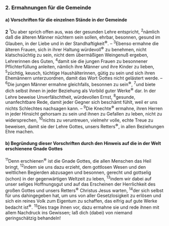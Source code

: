 ### 2. Ermahnungen für die Gemeinde

#### a) Vorschriften für die einzelnen Stände in der Gemeinde

__2__
<sup>1</sup>Du aber sprich offen aus, was der gesunden Lehre entspricht,
<sup>2</sup>nämlich daß die älteren Männer nüchtern sein sollen, ehrbar, besonnen, gesund im Glauben, in der Liebe und in der Standhaftigkeit<sup title="oder: Geduld">&#x2732;</sup>. –
<sup>3</sup>Ebenso ermahne die älteren Frauen, sich in ihrer Haltung würdevoll<sup title="eig. wie Frauen von priesterlichem Stand">&#x2732;</sup> zu benehmen, nicht klatschsüchtig zu sein, nicht dem übermäßigen Weingenuß ergeben, Lehrerinnen des Guten,
<sup>4</sup>damit sie die jungen Frauen zu besonnener Pflichterfüllung anleiten, nämlich ihre Männer und ihre Kinder zu lieben,
<sup>5</sup>züchtig, keusch, tüchtige Haushälterinnen, gütig zu sein und sich ihren Ehemännern unterzuordnen, damit das Wort Gottes nicht gelästert werde. –
<sup>6</sup>Die jungen Männer ermahne gleichfalls, besonnen zu sein<sup title="= sich in Zucht zu halten">&#x2732;</sup>,
<sup>7</sup>und biete dich selbst ihnen in jeder Beziehung als Vorbild guter Werke<sup title="oder: für ein gutes Verhalten">&#x2732;</sup> dar. In der Lehre beweise Unverfälschtheit, würdevollen Ernst,
<sup>8</sup>gesunde, unanfechtbare Rede, damit jeder Gegner sich beschämt fühlt, weil er uns nichts Schlechtes nachsagen kann. –
<sup>9</sup>Die Knechte<sup title="oder: Sklaven">&#x2732;</sup> ermahne, ihren Herren in jeder Hinsicht gehorsam zu sein und ihnen zu Gefallen zu leben, nicht zu widersprechen,
<sup>10</sup>nichts zu veruntreuen, vielmehr volle, echte Treue zu beweisen, damit sie der Lehre Gottes, unsers Retters<sup title="oder: Heilands">&#x2732;</sup>, in allen Beziehungen Ehre machen.

#### b) Begründung dieser Vorschriften durch den Hinweis auf die in der Welt erschienene Gnade Gottes

<sup>11</sup>Denn erschienen<sup title="= offenbar geworden">&#x2732;</sup> ist die Gnade Gottes, die allen Menschen das Heil bringt,
<sup>12</sup>indem sie uns dazu erzieht, dem gottlosen Wesen und den weltlichen Begierden abzusagen und besonnen, gerecht und gottselig (schon) in der gegenwärtigen Weltzeit zu leben,
<sup>13</sup>indem wir dabei auf unser seliges Hoffnungsgut und auf das Erscheinen der Herrlichkeit des großen Gottes und unsers Retters<sup title="oder: Heilands">&#x2732;</sup> Christus Jesus warten,
<sup>14</sup>der sich selbst für uns dahingegeben hat, um uns von aller Gesetzlosigkeit zu erlösen und sich ein reines Volk zum Eigentum zu schaffen, das eifrig auf gute Werke bedacht ist<sup title="2.Mose 19,5; 5.Mose 14,2">&#x2732;</sup>.
<sup>15</sup>Dies trage ihnen vor, dazu ermahne sie und rede ihnen mit allem Nachdruck ins Gewissen; laß dich (dabei) von niemand geringschätzig behandeln!
